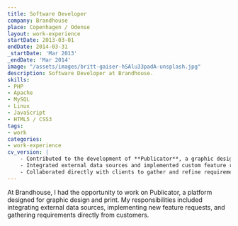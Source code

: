 ```yaml
---
title: Software Developer
company: Brandhouse
place: Copenhagen / Odense
layout: work-experience
startDate: 2013-03-01
endDate: 2014-03-31
_startDate: 'Mar 2013'
_endDate: 'Mar 2014'
image: "/assets/images/britt-gaiser-hSAlu33padA-unsplash.jpg"
description: Software Developer at Brandhouse.
skills:
- PHP
- Apache
- MySQL
- Linux
- JavaScript
- HTML5 / CSS3
tags:
- work
categories:
- work-experience
cv_version: |
    - Contributed to the development of **Publicator**, a graphic design and print platform
    - Integrated external data sources and implemented custom feature requests
    - Collaborated directly with clients to gather and refine requirements
---
```


At Brandhouse, I had the opportunity to work on Publicator, a platform designed for graphic design and print. My responsibilities included integrating external data sources, implementing new feature requests, and gathering requirements directly from customers.

